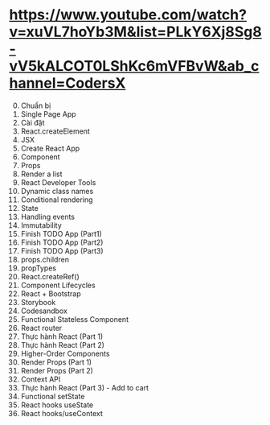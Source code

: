 # https://www.youtube.com/watch?v=xuVL7hoYb3M&list=PLkY6Xj8Sg8-vV5kALCOT0LShKc6mVFBvW&ab_channel=CodersX

0. Chuẩn bị
1. Single Page App
2. Cài đặt
3. React.createElement
4. JSX
5. Create React App
6. Component
7. Props
8. Render a list
9. React Developer Tools
10. Dynamic class names
11. Conditional rendering
12. State
13. Handling events
14. Immutability
15. Finish TODO App (Part1)
16. Finish TODO App (Part2)
17. Finish TODO App (Part3)
18. props.children
19. propTypes
20. React.createRef()
21. Component Lifecycles
22. React + Bootstrap
23. Storybook
24. Codesandbox
25. Functional Stateless Component
26. React router
27. Thực hành React (Part 1)
28. Thực hành React (Part 2)
29. Higher-Order Components
30. Render Props (Part 1)
31. Render Props (Part 2)
32. Context API
33. Thực hành React (Part 3) - Add to cart
34. Functional setState
35. React hooks useState
36. React hooks/useContext
